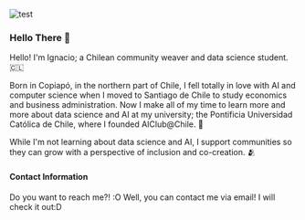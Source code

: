 
![test](https://github.com/user-attachments/assets/39bca043-9076-4431-8cfa-3544c3b723fd)

### Hello There 👋
Hello! I'm Ignacio; a Chilean community weaver and data science student. 🇨🇱

Born in Copiapó, in the northern part of Chile, I fell totally in love with AI and computer science when I moved to Santiago de Chile to study economics and business administration. Now I make all of my time to learn more and more about data science and AI at my university; the Pontificia Universidad Católica de Chile, where I founded AIClub@Chile. 🤖

While I'm not learning about data science and AI, I support communities so they can grow with a perspective of inclusion and co-creation. 🫂

#### Contact Information
Do you want to reach me?! :O
Well, you can contact me via email! I will check it out:D

